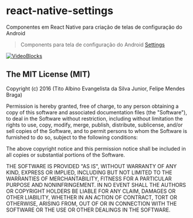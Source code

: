 # react-native-settings
Componentes em React Native para criação de telas de configuração do Android

> Components para tela de configuração do Android
[Settings](https://www.google.com/design/spec/patterns/settings.html#settings-usage)

 [![VideoBlocks](https://raw.githubusercontent.com/tjunior/react-native-settings/master/Screenshot_01.png)](https://raw.githubusercontent.com/tjunior/react-native-settings/master/Screenshot_01.png)
 

## The MIT License (MIT)
Copyright (c) 2016 (Tito Albino Evangelista da Silva Junior, Felipe Mendes Braga)

Permission is hereby granted, free of charge, to any person obtaining a copy of this software and associated documentation files (the "Software"), to deal in the Software without restriction, including without limitation the rights to use, copy, modify, merge, publish, distribute, sublicense, and/or sell copies of the Software, and to permit persons to whom the Software is furnished to do so, subject to the following conditions:

The above copyright notice and this permission notice shall be included in all copies or substantial portions of the Software.

THE SOFTWARE IS PROVIDED "AS IS", WITHOUT WARRANTY OF ANY KIND, EXPRESS OR IMPLIED, INCLUDING BUT NOT LIMITED TO THE WARRANTIES OF MERCHANTABILITY, FITNESS FOR A PARTICULAR PURPOSE AND NONINFRINGEMENT. IN NO EVENT SHALL THE AUTHORS OR COPYRIGHT HOLDERS BE LIABLE FOR ANY CLAIM, DAMAGES OR OTHER LIABILITY, WHETHER IN AN ACTION OF CONTRACT, TORT OR OTHERWISE, ARISING FROM, OUT OF OR IN CONNECTION WITH THE SOFTWARE OR THE USE OR OTHER DEALINGS IN THE SOFTWARE.
